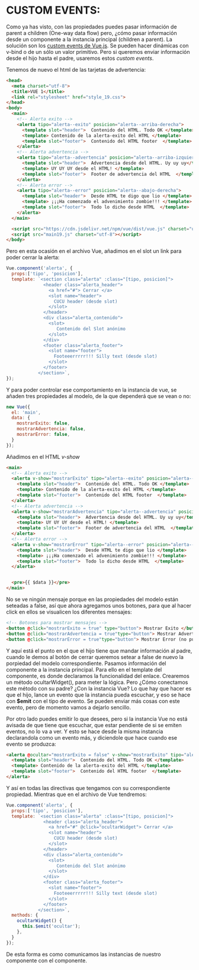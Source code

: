 # CUSTOM EVENTS:


  Como ya has visto, con las propiedades puedes pasar información de parent a children (One-way data flow) pero, ¿cómo pasar información desde un componente a la instancia principal (children a parent). La solución son los [custom events de Vue.js](https://vuejs.org/v2/guide/components.html#Sending-Messages-to-Parents-with-Events). Se pueden hacer dinámicas con v-bind o de un sólo un valor primitivo. Pero si queremos enviar información desde el hijo hasta el padre, usaremos estos *custom events*.

  Tenemos de nuevo el html de las tarjetas de advertencia:
```html
<head>
  <meta charset="utf-8">
  <title>VUE 1</title>
  <link rel="stylesheet" href="style_19.css">
</head>
<body>
  <main>
    <!-- Alerta exito -->
    <alerta tipo="alerta--exito" posicion="alerta--arriba-derecha">
      <template slot="header">  Contenido del HTML. Todo OK </template>
      <template> Contenido de la alerta-exito del HTML </template>
      <template slot="footer">  Contenido del HTML footer  </template>
    </alerta>
    <!-- Alerta advertencia -->
    <alerta tipo="alerta--advertencia" posicion="alerta--arriba-izquierda">
      <template slot="header">  Advertencia desde del HTML. Uy uy uy</template>
      <template> UY UY UY desde el HTML! </template>
      <template slot="footer">  Footer de advertencia del HTML  </template>
    </alerta>
    <!-- Alerta error -->
    <alerta tipo="alerta--error" posicion="alerta--abajo-derecha">
      <template slot="header">  Desde HTML te digo que lio </template>
      <template> ¡¡¡Ha comenzado el advenimiento zombie!!! </template>
      <template slot="footer">  Todo lo dicho desde HTML  </template>
    </alerta>
  </main>

  <script src="https://cdn.jsdelivr.net/npm/vue/dist/vue.js" charset="utf-8"></script>
  <script src="main19.js" charset="utf-8"></script>
</body>
```
  Pero en esta ocasión en el archivo Vue, añadimos en el slot un link para poder cerrar la alerta:
```javascript
Vue.component('alerta', {
  props:['tipo', 'posicion'],
  template: `<section class="alerta" :class="[tipo, posicion]">
              <header class="alerta_header">
                <a href="#"> Cerrar </a>
                <slot name="header">
                  CUCU header (desde slot)
                </slot>
              </header>
              <div class="alerta_contenido">
                <slot>
                   Contenido del Slot anónimo
                </slot>
              </div>
              <footer class="alerta_footer">
                <slot name="footer">
                  Footeeerrrrr!!! Silly text (desde slot)
                </slot>
              </footer>
            </section>`,
});
```
  Y para poder controlar ese comportamiento en la instancia de vue, se añaden tres propiedades al modelo, de la que dependerá que se vean o no:
```javascript
new Vue({
  el: 'main',
  data: {
    mostrarExito: false,
    mostrarAdvertencia: false,
    mostrarError: false,
  }
});
```
  Añadimos en el HTML *v-show*
```html
<main>
  <!-- Alerta exito -->
  <alerta v-show="mostrarExito" tipo="alerta--exito" posicion="alerta--arriba-derecha">
    <template slot="header">  Contenido del HTML. Todo OK </template>
    <template> Contenido de la alerta-exito del HTML </template>
    <template slot="footer">  Contenido del HTML footer  </template>
  </alerta>
  <!-- Alerta advertencia -->
  <alerta v-show="mostrarAdvertencia" tipo="alerta--advertencia" posicion="alerta--arriba-izquierda">
    <template slot="header">  Advertencia desde del HTML. Uy uy uy</template>
    <template> UY UY UY desde el HTML! </template>
    <template slot="footer">  Footer de advertencia del HTML  </template>
  </alerta>
  <!-- Alerta error -->
  <alerta v-show="mostrarError" tipo="alerta--error" posicion="alerta--abajo-derecha">
    <template slot="header">  Desde HTML te digo que lio </template>
    <template> ¡¡¡Ha comenzado el advenimiento zombie!!! </template>
    <template slot="footer">  Todo lo dicho desde HTML  </template>
  </alerta>


  <pre>{{ $data }}</pre>
</main>
```
  No se ve ningún mensaje porque en las propiedades del modelo están seteadas a false, así que ahora agregamos unos botones, para que al hacer click en ellos se visualicen los diferentes mensajes:
```html
<!-- Botones para mostrar mensajes -->
<button @click="mostrarExito = true" type="button"> Mostrar Exito </button>
<button @click="mostrarAdvertencia = true"type="button"> Mostrar Advertencia</button>
<button @click="mostrarError = true"type="button"> Mostrar Error (no pulsar X) </button>
```
  Y aquí está el punto en el que el hijo tiene que mandar información al padre, cuando le demos al botón de cerrar queremos setear a false de nuevo la porpiedad del modelo correspondiente. Pasamos información del componente a la instancia principal. Para ello en el template del componente, es donde declaramos la funcionalidad del enlace. Crearemos un método ocultarWidget(), para meter la lógica. Pero ¿Cómo conectamos este método con su padre? ¿Con la instancia Vue? Lo que hay que hacer es que el hijo, lance un evento que la instancia pueda escuchar, y eso se hace con **$emit** con el tipo de evento. Se pueden enviar más cosas con este evento, pero de momento vamos a dejarlo sencillo.

  Por otro lado puedes emitir lo que desees, pero si la instancia Vue no está avisada de que tiene que escuchar, que estar pendiente de si se emiten eventos, no lo va a ver. Y esto se hace desde la misma instancia declarandola como un evento más, y diciendole que hace cuando ese evento se produzca:
```html
<alerta @ocultar="mostrarExito = false" v-show="mostrarExito" tipo="alerta--exito" posicion="alerta--arriba-derecha">
  <template slot="header">  Contenido del HTML. Todo OK </template>
  <template> Contenido de la alerta-exito del HTML </template>
  <template slot="footer">  Contenido del HTML footer  </template>
</alerta>
```
  Y así en todas las directivas que tengamos con su correspondiente propiedad. Mientras que en el archivo de Vue tendremos:
```javascript
Vue.component('alerta', {
  props:['tipo', 'posicion'],
  template: `<section class="alerta" :class="[tipo, posicion]">
              <header class="alerta_header">
                <a href="#" @click="ocultarWidget"> Cerrar </a>
                <slot name="header">
                  CUCU header (desde slot)
                </slot>
              </header>
              <div class="alerta_contenido">
                <slot>
                   Contenido del Slot anónimo
                </slot>
              </div>
              <footer class="alerta_footer">
                <slot name="footer">
                  Footeeerrrrr!!! Silly text (desde slot)
                </slot>
              </footer>
            </section>`,
  methods: {
    ocultarWidget() {
      this.$emit('ocultar');
    },
  }
});
```
  De esta forma es como comunicamos las instancias de nuestro componente con el componente.
